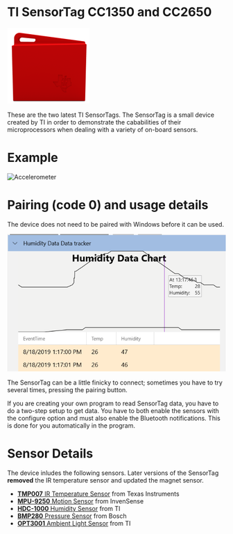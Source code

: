 ﻿# TI SensorTag CC1350 and CC2650

![SensorTag 1350](../DevicePictures/TI_SensorTag_1350-175.png)

These are the two latest TI SensorTags. The SensorTag is a small device
created by TI in order to demonstrate the cababilities of their microprocessors when 
dealing with a variety of on-board sensors. 

# Example

![Accelerometer](../ScreenShots/Device_TI_SensorTag_1350-175.png)

# Pairing (code 0) and usage details
The device does not need to be paired with Windows before it can be used.

![SensorTag 1350](../ScreenShots/Device_TI_SensorTag_1350_Humidity.png)

The SensorTag can be a little finicky to connect; sometimes you have to try several times, 
pressing the pairing button. 

If you are creating your own program to read SensorTag data, you have to do a two-step setup to 
get data. You have to both enable the sensors with the configure option and must also enable 
the Bluetooth notifications. This is done for you automatically in the program.


# Sensor Details
The device inludes the following sensors. Later versions of the SensorTag **removed** the IR temperature sensor
and updated the magnet sensor.

* [**TMP007** IR Temperature Sensor](http://www.ti.com/product/tmp007) from Texas Instruments
* [**MPU-9250** Motion Sensor](https://www.invensense.com/products/motion-tracking/9-axis/mpu-9250/) from InvenSense
* [**HDC-1000** Humidity Sensor](http://www.ti.com/product/HDC1000) from TI
* [**BMP280** Pressure Sensor](https://www.bosch-sensortec.com/bst/products/all_products/bmp280) from Bosch
* [**OPT3001** Ambient Light Sensor](http://www.ti.com/product/OPT3001) from TI


